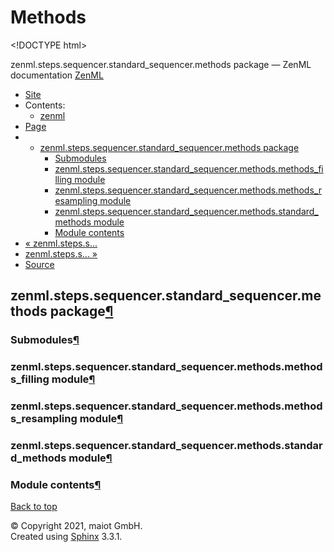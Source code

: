 # Methods

&lt;!DOCTYPE html&gt;

zenml.steps.sequencer.standard\_sequencer.methods package — ZenML documentation  [ZenML](https://github.com/maiot-io/zenml/tree/835d32fc4f6d33eb691f0e8311720240e7fa51d1/docs/sphinx_docs/_build/html/index.html)

*  [Site](https://github.com/maiot-io/zenml/tree/835d32fc4f6d33eb691f0e8311720240e7fa51d1/docs/sphinx_docs/_build/html/index.html)
  * Contents:
    * [zenml](https://github.com/maiot-io/zenml/tree/835d32fc4f6d33eb691f0e8311720240e7fa51d1/docs/sphinx_docs/_build/html/modules.html)
*  [Page](zenml.steps.sequencer.standard_sequencer.methods.md)
  * * [zenml.steps.sequencer.standard\_sequencer.methods package](zenml.steps.sequencer.standard_sequencer.methods.md)
      * [Submodules](zenml.steps.sequencer.standard_sequencer.methods.md#submodules)
      * [zenml.steps.sequencer.standard\_sequencer.methods.methods\_filling module](zenml.steps.sequencer.standard_sequencer.methods.md#zenml-steps-sequencer-standard-sequencer-methods-methods-filling-module)
      * [zenml.steps.sequencer.standard\_sequencer.methods.methods\_resampling module](zenml.steps.sequencer.standard_sequencer.methods.md#zenml-steps-sequencer-standard-sequencer-methods-methods-resampling-module)
      * [zenml.steps.sequencer.standard\_sequencer.methods.standard\_methods module](zenml.steps.sequencer.standard_sequencer.methods.md#zenml-steps-sequencer-standard-sequencer-methods-standard-methods-module)
      * [Module contents](zenml.steps.sequencer.standard_sequencer.methods.md#module-contents)
* [ « zenml.steps.s...](./)
* [ zenml.steps.s... »](../../zenml.steps.split.md)
*  [Source](https://github.com/maiot-io/zenml/tree/835d32fc4f6d33eb691f0e8311720240e7fa51d1/docs/sphinx_docs/_build/html/_sources/zenml.steps.sequencer.standard_sequencer.methods.rst.txt)

## zenml.steps.sequencer.standard\_sequencer.methods package[¶](zenml.steps.sequencer.standard_sequencer.methods.md#zenml-steps-sequencer-standard-sequencer-methods-package)

### Submodules[¶](zenml.steps.sequencer.standard_sequencer.methods.md#submodules)

### zenml.steps.sequencer.standard\_sequencer.methods.methods\_filling module[¶](zenml.steps.sequencer.standard_sequencer.methods.md#zenml-steps-sequencer-standard-sequencer-methods-methods-filling-module)

### zenml.steps.sequencer.standard\_sequencer.methods.methods\_resampling module[¶](zenml.steps.sequencer.standard_sequencer.methods.md#zenml-steps-sequencer-standard-sequencer-methods-methods-resampling-module)

### zenml.steps.sequencer.standard\_sequencer.methods.standard\_methods module[¶](zenml.steps.sequencer.standard_sequencer.methods.md#zenml-steps-sequencer-standard-sequencer-methods-standard-methods-module)

### Module contents[¶](zenml.steps.sequencer.standard_sequencer.methods.md#module-contents)

 [Back to top](zenml.steps.sequencer.standard_sequencer.methods.md)

 © Copyright 2021, maiot GmbH.  
 Created using [Sphinx](http://sphinx-doc.org/) 3.3.1.  


